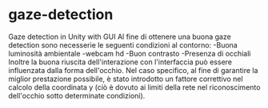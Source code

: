 # gaze-detection
Gaze detection in Unity with GUI
Al fine di ottenere una buona gaze detection sono necesserie le seguenti condizioni al contorno:
-Buona luminosità ambientale
-webcam hd
-Buon contrasto
-Presenza di occhiali
Inoltre la buona riuscita dell'interazione con l'interfaccia può essere influenzata dalla forma dell'occhio. Nel caso specifico, al fine di garantire la miglior prestazione possibile, è stato introdotto un fattore correttivo nel calcolo della coordinata y (ciò è dovuto ai limiti della rete nel riconoscimento dell'occhio sotto determinate condizioni).
